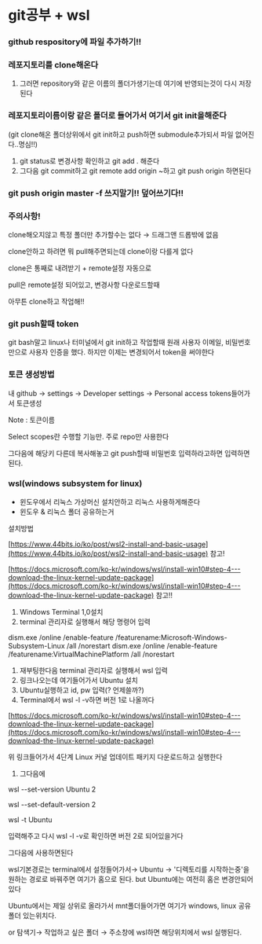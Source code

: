 # git공부 + wsl

### **github respository에 파일 추가하기!!**

### **레포지토리를 clone**해온다

1. 그러면 repository와 같은 이름의 폴더가생기는데 여기에 반영되는것이 다시 저장된다

### **레포지토리이름이랑 같은 폴더로 들어가서 여기서 git init**을해준다

(git clone해온 폴더상위에서 git init하고 push하면 submodule추가되서 파일 없어진다..명심!!)

1. git status로 변경사항 확인하고 git add . 해준다
2. 그다음 git commit하고 git remote add origin ~하고 git push origin 하면된다

### git push origin master -f 쓰지말기!! 덮어쓰기다!!

### **주의사항!**

clone해오지않고 특정 폴더만 추가할수는 없다 → 드래그앤 드롭밖에 없음

clone안하고 하려면 뭐 pull해주면되는데 clone이랑 다를게 없다

clone은 통째로 내려받기 + remote설정 자동으로

pull은 remote설정 되어있고, 변경사항 다운로드할때

아무튼 clone하고 작업해!!

### **git push할때 token**

git bash말고 linux나 터미널에서 git init하고 작업할때 원래 사용자 이메일, 비밀번호만으로 사용자 인증을 했다. 하지만 이제는 변경되어서 token을 써야한다

### **토큰 생성방법**

내 github → settings → Developer settings → Personal access tokens들어가서 토큰생성

Note : 토큰이름

Select scopes란 수행할 기능만. 주로  repo만 사용한다

그다음에 해당키 다른데 복사해놓고 git push할때 비밀번호 입력하라고하면 입력하면된다.

### **wsl(windows subsystem for linux)**

- 윈도우에서 리눅스 가상머신 설치안하고 리눅스 사용하게해준다
- 윈도우 & 리눅스 폴더 공유하는거

설치방법

[https://www.44bits.io/ko/post/wsl2-install-and-basic-usage](https://www.44bits.io/ko/post/wsl2-install-and-basic-usage) 참고!

[https://docs.microsoft.com/ko-kr/windows/wsl/install-win10#step-4---download-the-linux-kernel-update-package](https://docs.microsoft.com/ko-kr/windows/wsl/install-win10#step-4---download-the-linux-kernel-update-package) 참고!!

1. Windows Terminal 1,0설치
2. terminal 관리자로 실행해서 해당 명령어 입력

dism.exe /online /enable-feature /featurename:Microsoft-Windows-Subsystem-Linux /all /norestart
dism.exe /online /enable-feature /featurename:VirtualMachinePlatform /all /norestart

1. 재부팅한다음 terminal 관리자로 실행해서 wsl 입력
2. 링크나오는데 여기들어가서 Ubuntu 설치
3. Ubuntu실행하고 id, pw 입력(? 언제쓸까?)
4. Terminal에서 wsl -l -v하면 버전 1로 나올꺼다

[https://docs.microsoft.com/ko-kr/windows/wsl/install-win10#step-4---download-the-linux-kernel-update-package](https://docs.microsoft.com/ko-kr/windows/wsl/install-win10#step-4---download-the-linux-kernel-update-package)

위 링크들어가서 4단계 Linux 커널 업데이트 패키지 다운로드하고 실행한다

1. 그다음에 

wsl --set-version Ubuntu 2

wsl --set-default-version 2

wsl -t Ubuntu

입력해주고 다시 wsl -l -v로 확인하면 버전 2로 되어있을거다

그다음에 사용하면된다

wsl기본경로는 terminal에서 설정들어가서→ Ubuntu → '디렉토리를 시작하는중'을 원하는 경로로  바꿔주면 여기가 홈으로 된다. but Ubuntu에는 여전히 홈은 변경안되어있다

Ubuntu에서는 제일 상위로 올라가서 mnt폴더들어가면 여기가 windows, linux 공유폴더 있는위치다.

or 탐색기→ 작업하고 싶은 폴더 → 주소창에 wsl하면 해당위치에서 wsl 실행된다.